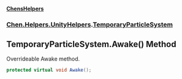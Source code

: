#### [ChensHelpers](index 'index')
### [Chen.Helpers.UnityHelpers](Chen_Helpers_UnityHelpers 'Chen.Helpers.UnityHelpers').[TemporaryParticleSystem](Chen_Helpers_UnityHelpers_TemporaryParticleSystem 'Chen.Helpers.UnityHelpers.TemporaryParticleSystem')
## TemporaryParticleSystem.Awake() Method
Overrideable Awake method.  
```csharp
protected virtual void Awake();
```
